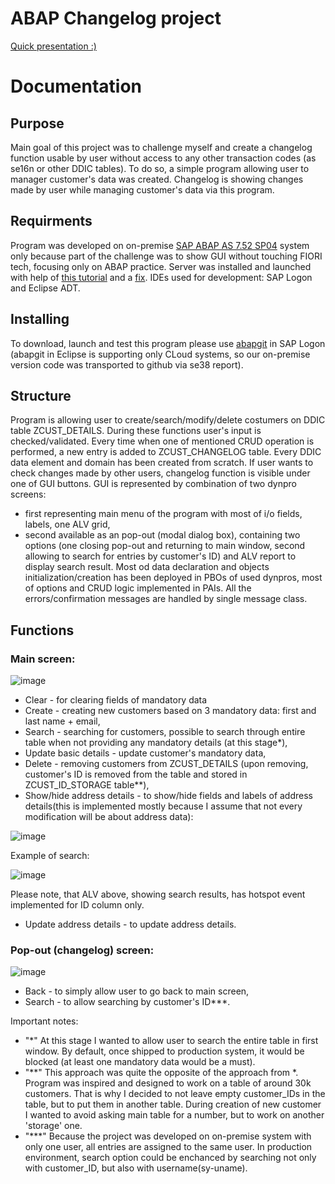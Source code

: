# ABAP Changelog project
[Quick presentation :)](https://youtu.be/z3L1WhiMtHA)

# Documentation
## Purpose
Main goal of this project was to challenge myself and create a changelog function usable by user without access to any other transaction codes (as se16n or other DDIC tables).
To do so, a simple program allowing user to manager customer's data was created. Changelog is showing changes made by user while managing customer's data via this program.


## Requirments
Program was developed on on-premise [SAP ABAP AS 7.52 SP04](https://developers.sap.com/trials-downloads.html?search=7.52) system only because part of the challenge was to show GUI without touching FIORI tech, focusing only on ABAP practice. Server was installed and launched with help of [this tutorial](https://abapacademy.com/blog/how-to-install-free-sap-system/) and a [fix](https://community.sap.com/t5/technology-blogs-by-members/adjusting-installer-script-for-sap-netweaver-dev-edition-for-distros-with/ba-p/13492318).
IDEs used for development: SAP Logon and Eclipse ADT. 


## Installing
To download, launch and test this program please use [abapgit](https://docs.abapgit.org/) in SAP Logon (abapgit in Eclipse is supporting only CLoud systems, so our on-premise version code was transported to github via se38 report). 


## Structure
Program is allowing user to create/search/modify/delete costumers on DDIC table ZCUST_DETAILS. During these functions user's input is checked/validated.
Every time when one of mentioned CRUD operation is performed, a new entry is added to ZCUST_CHANGELOG table. Every DDIC data element and domain has been created from scratch.
If user wants to check changes made by other users, changelog function is visible under one of GUI buttons. 
GUI is represented by combination of two dynpro screens:
- first representing main menu of the program with most of i/o fields, labels, one ALV grid,
- second available as an pop-out (modal dialog box), containing two options (one closing pop-out and returning to main window, second allowing to search for entries by customer's ID) and ALV report to display search result.
Most od data declaration and objects initialization/creation has been deployed in PBOs of used dynpros, most of options and CRUD logic implemented in PAIs.
All the errors/confirmation messages are handled by single message class.


## Functions
### Main screen:
![image](https://github.com/user-attachments/assets/afe79224-f11d-4b24-8946-8b57889ffc67)

- Clear - for clearing fields of mandatory data
- Create - creating new customers based on 3 mandatory data: first and last name + email,
- Search - searching for customers, possible to search through entire table when not providing any mandatory details (at this stage*),
- Update basic details - update customer's mandatory data,
- Delete - removing customers from ZCUST_DETAILS (upon removing, customer's ID is removed from the table and stored in ZCUST_ID_STORAGE table**),
- Show/hide address details - to show/hide fields and labels of address details(this is implemented mostly because I assume that not every modification will be about address data):

![image](https://github.com/user-attachments/assets/d27d466a-cc47-450a-a866-e83334024cb8)

Example of search:

![image](https://github.com/user-attachments/assets/4b35e064-2e7d-4ea0-a2fb-9e364ea87a97)


Please note, that ALV above, showing search results, has hotspot event implemented for ID column only.

- Update address details - to update address details.
### Pop-out (changelog) screen:
![image](https://github.com/user-attachments/assets/0c939758-6b39-4aef-ab26-b1734abd4ac0)


- Back - to simply allow user to go back to main screen,
- Search - to allow searching by customer's ID***.

Important notes:
- "*" At this stage I wanted to allow user to search the entire table in first window. By default, once shipped to production system, it would be blocked (at least one mandatory data would be a must).
- "**" This approach was quite the opposite of the approach from *. Program was inspired and designed to work on a table of around 30k customers. That is why I decided to not leave empty customer_IDs in the table, but to put them in another table. During creation of new customer I wanted to avoid asking main table for a number, but to work on another 'storage' one.
- "***" Because the project was developed on on-premise system with only one user, all entries are assigned to the same user. In production environment, search option could be enchanced by searching not only with customer_ID, but also with username(sy-uname).










